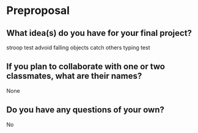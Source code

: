 # Preproposal

## What idea(s) do you have for your final project?

stroop test
advoid falling objects catch others
typing test 


## If you plan to collaborate with one or two classmates, what are their names?

None

## Do you have any questions of your own?

No
